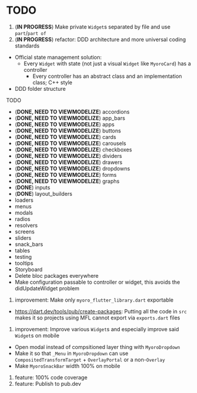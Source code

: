 # TODO

1. (**IN PROGRESS**) Make private `Widget`s separated by file and use `part`/`part of`
1. (**IN PROGRESS**) refactor: DDD architecture and more universal coding standards

- Official state management solution:
  - Every `Widget` with state (not just a visual `Widget` like `MyoroCard`) has a controller
    - Every controller has an abstract class and an implementation class; C++ style
- DDD folder structure

TODO

- (**DONE, NEED TO VIEWMODELIZE**) accordions
- (**DONE, NEED TO VIEWMODELIZE**) app_bars
- (**DONE, NEED TO VIEWMODELIZE**) apps
- (**DONE, NEED TO VIEWMODELIZE**) buttons
- (**DONE, NEED TO VIEWMODELIZE**) cards
- (**DONE, NEED TO VIEWMODELIZE**) carousels
- (**DONE, NEED TO VIEWMODELIZE**) checkboxes
- (**DONE, NEED TO VIEWMODELIZE**) dividers
- (**DONE, NEED TO VIEWMODELIZE**) drawers
- (**DONE, NEED TO VIEWMODELIZE**) dropdowns
- (**DONE, NEED TO VIEWMODELIZE**) forms
- (**DONE, NEED TO VIEWMODELIZE**) graphs
- (**DONE**) inputs
- (**DONE**) layout_builders
- loaders
- menus
- modals
- radios
- resolvers
- screens
- sliders
- snack_bars
- tables
- testing
- tooltips
- Storyboard
- Delete bloc packages everywhere
- Make configuration passable to controller or widget, this avoids the didUpdateWidget problem

1. improvement: Make only `myoro_flutter_library.dart` exportable

- <https://dart.dev/tools/pub/create-packages>: Putting all the code in `src` makes it so projects using MFL cannot export via `exports.dart` files

1. improvement: Improve various `Widget`s and especially improve said `Widget`s on mobile

- Open modal instead of compsitioned layer thing with `MyoroDropdown`
- Make it so that `_Menu` in `MyoroDropdown` can use `CompositedTransformTarget` + `OverlayPortal` or a non-`Overlay`
- Make `MyoroSnackBar` width 100% on mobile

1. feature: 100% code coverage
1. feature: Publish to pub.dev

